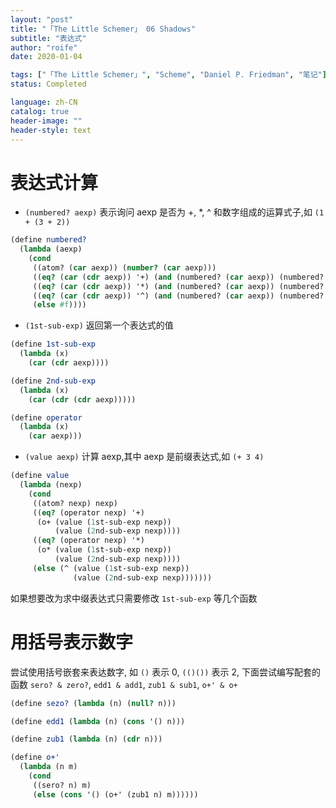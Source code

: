```yaml
---
layout: "post"
title: "「The Little Schemer」 06 Shadows"
subtitle: "表达式"
author: "roife"
date: 2020-01-04

tags: ["「The Little Schemer」", "Scheme", "Daniel P. Friedman", "笔记"]
status: Completed

language: zh-CN
catalog: true
header-image: ""
header-style: text
---
```


# 表达式计算

- `(numbered? aexp)` 表示询问 aexp 是否为 +, \*, ^ 和数字组成的运算式子,如 `(1 + (3 + 2))`

<!-- end list -->

``` scheme
(define numbered?
  (lambda (aexp)
    (cond
     ((atom? (car aexp)) (number? (car aexp)))
     ((eq? (car (cdr aexp)) '+) (and (numbered? (car aexp)) (numbered? (cdr (cdr aexp)))))
     ((eq? (car (cdr aexp)) '*) (and (numbered? (car aexp)) (numbered? (cdr (cdr aexp)))))
     ((eq? (car (cdr aexp)) '^) (and (numbered? (car aexp)) (numbered? (cdr (cdr aexp)))))
     (else #f))))
```

- `(1st-sub-exp)` 返回第一个表达式的值

<!-- end list -->

``` scheme
(define 1st-sub-exp
  (lambda (x)
    (car (cdr aexp))))

(define 2nd-sub-exp
  (lambda (x)
    (car (cdr (cdr aexp)))))

(define operator
  (lambda (x)
    (car aexp)))
```

- `(value aexp)` 计算 aexp,其中 aexp 是前缀表达式,如 `(+ 3 4)`

<!-- end list -->

``` scheme
(define value
  (lambda (nexp)
    (cond
     ((atom? nexp) nexp)
     ((eq? (operator nexp) '+)
      (o+ (value (1st-sub-exp nexp))
          (value (2nd-sub-exp nexp))))
     ((eq? (operator nexp) '*)
      (o* (value (1st-sub-exp nexp))
          (value (2nd-sub-exp nexp))))
     (else (^ (value (1st-sub-exp nexp))
              (value (2nd-sub-exp nexp)))))))
```

如果想要改为求中缀表达式只需要修改 `1st-sub-exp` 等几个函数

# 用括号表示数字

尝试使用括号嵌套来表达数字, 如 `()` 表示 0, `(()())` 表示 2, 下面尝试编写配套的函数 `sero? & zero?`,
`edd1 & add1`, `zub1 & sub1`, `o+' & o+`

``` scheme
(define sezo? (lambda (n) (null? n)))

(define edd1 (lambda (n) (cons '() n)))

(define zub1 (lambda (n) (cdr n)))

(define o+'
  (lambda (n m)
    (cond
     ((sero? n) m)
     (else (cons '() (o+' (zub1 n) m))))))
```
